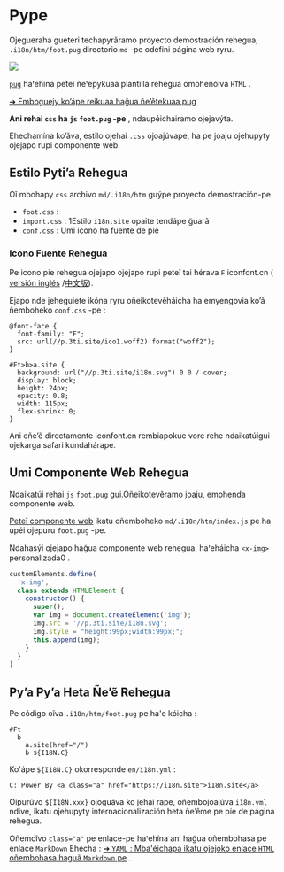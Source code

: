 # Pype

Ojegueraha gueteri techapyrãramo proyecto demostración rehegua, `.i18n/htm/foot.pug` directorio `md` -pe odefini página web ryru.

![](https://p.3ti.site/1721286077.avif)

[`pug`](https://pugjs.org) haꞌehína peteĩ ñeꞌepykuaa plantilla rehegua omoheñóiva `HTML` .

[➔ Emboguejy ko’ápe reikuaa haĝua ñe’ẽtekuaa pug](https://pugjs.org)

**Ani rehai `css` ha `js` `foot.pug` -pe** , ndaupéichairamo ojejavýta.

Ehechamína ko’ãva, estilo ojehai `.css` ojoajúvape, ha pe joaju ojehupyty ojejapo rupi componente web.

## Estilo Pyti’a Rehegua

Oĩ mbohapy `css` archivo `md/.i18n/htm` guýpe proyecto demostración-pe.

* `foot.css` :
* `import.css` : 1Estilo `i18n.site` opaite tendápe g̃uarã
* `conf.css` : Umi icono ha fuente de pie

### Icono Fuente Rehegua

Pe icono pie rehegua ojejapo ojejapo rupi peteĩ tai hérava `F` iconfont.cn ( [versión inglés](https://www.iconfont.cn/?lang=en-us) /[中文版](https://www.iconfont.cn/?lang=zh)).

Ejapo nde jeheguiete ikóna ryru oñeikotevẽháicha ha emyengovia ko’ã ñemboheko `conf.css` -pe :

```
@font-face {
  font-family: "F";
  src: url(//p.3ti.site/ico1.woff2) format("woff2");
}

#Ft>b>a.site {
  background: url("//p.3ti.site/i18n.svg") 0 0 / cover;
  display: block;
  height: 24px;
  opacity: 0.8;
  width: 115px;
  flex-shrink: 0;
}
```

Ani eñe’ẽ directamente iconfont.cn rembiapokue vore rehe ndaikatúigui ojekarga safari kundahárape.

## Umi Componente Web Rehegua

Ndaikatúi rehai `js` `foot.pug` gui.Oñeikotevẽramo joaju, emohenda componente web.

[Peteĩ componente web](https://www.freecodecamp.org/news/build-your-first-web-component/) ikatu oñemboheko `md/.i18n/htm/index.js` pe ha upéi ojepuru `foot.pug` -pe.

Ndahasýi ojejapo hag̃ua componente web rehegua, haꞌeháicha `<x-img>` personalizada0 .

```js
customElements.define(
  'x-img',
  class extends HTMLElement {
    constructor() {
      super();
      var img = document.createElement('img');
      img.src = '//p.3ti.site/i18n.svg';
      img.style = "height:99px;width:99px;";
      this.append(img);
    }
  }
)
```

## Py’a Py’a Heta Ñe’ẽ Rehegua

Pe código oĩva `.i18n/htm/foot.pug` pe ha'e kóicha :

```
#Ft
  b
    a.site(href="/")
    b ${I18N.C}
```

Ko'ápe `${I18N.C}` okorresponde `en/i18n.yml` :

```
C: Power By <a class="a" href="https://i18n.site">i18n.site</a>
```

Oipurúvo `${I18N.xxx}` ojoguáva ko jehai rape, oñembojoajúva `i18n.yml` ndive, ikatu ojehupyty internacionalización heta ñe’ẽme pe pie de página rehegua.

Oñemoĩvo `class="a"` pe enlace-pe haꞌehína ani hag̃ua oñembohasa pe enlace `MarkDown` Ehecha :
 [➔ `YAML` : Mba'éichapa ikatu ojejoko enlace `HTML` oñembohasa haguã `Markdown` pe](/i18/qa#H2) .
